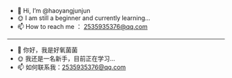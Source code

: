 - 👋 Hi, I’m @haoyangjunjun
- 🌞 I am still a beginner and currently learning...
- 📫 How to reach me ： 2535935376@qq.com
***
- 👋 你好，我是好氧菌菌
- 🌞 我还是一名新手，目前正在学习...
- 📫 如何联系我：2535935376@qq.com

<!---
haoyangjunjun/haoyangjunjun is a ✨ special ✨ repository because its `README.md` (this file) appears on your GitHub profile.
You can click the Preview link to take a look at your changes.
--->
